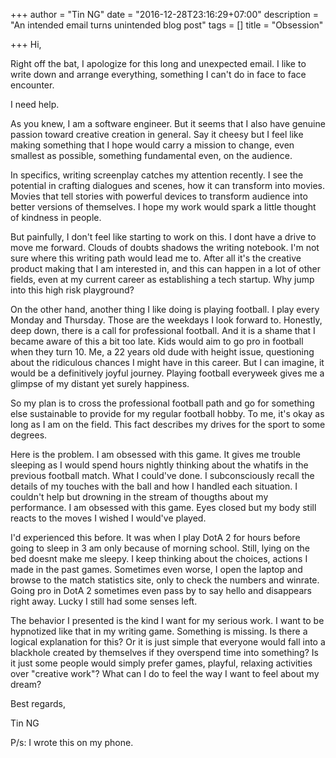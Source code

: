+++
author = "Tin NG"
date = "2016-12-28T23:16:29+07:00"
description = "An intended email turns unintended blog post"
tags = []
title = "Obsession"

+++
Hi,

Right off the bat, I apologize for this long and unexpected email. I like to write down and arrange everything, something I can't do in face to face encounter.

I need help.

As you knew, I am a software engineer. But it seems that I also have genuine passion toward creative creation in general. Say it cheesy but I feel like making something that I hope would carry a mission to change, even smallest as possible, something fundamental even, on the audience.

In specifics, writing screenplay catches my attention recently. I see the potential in crafting dialogues and scenes, how it can transform into movies. Movies that tell stories with powerful devices to transform audience into better versions of themselves. I hope my work would spark a little thought of kindness in people.

But painfully, I don't feel like starting to work on this. I dont have a drive to move me forward. Clouds of doubts shadows the writing notebook. I'm not sure where this writing path would lead me to. After all it's the creative product making that I am interested in, and this can happen in a lot of other fields, even at my current career as establishing a tech startup. Why jump into this high risk playground? 

On the other hand, another thing I like doing is playing football. I play every Monday and Thursday. Those are the weekdays I look forward to. Honestly, deep down, there is a call for professional football. And it is a shame that I became aware of this a bit too late. Kids would aim to go pro in football when they turn 10. Me,  a 22 years old dude with height issue, questioning about the ridiculous chances I might have in this career. But I can imagine, it would be a definitively joyful journey. Playing football everyweek gives me a glimpse of my distant yet surely happiness. 

So my plan is to cross the professional football path and go for something else sustainable to provide for my regular football hobby. To me, it's okay as long as I am on the field. This fact describes my drives for the sport to some degrees.

Here is the problem. I am obsessed with this game. It gives me trouble sleeping as I would spend hours nightly thinking about the whatifs in the previous football match. What I could've done. I subconsciously recall the details of my touches with the ball and how I handled each situation. I couldn't help but drowning in the stream of thougths about my performance. I am obsessed with this game. Eyes closed but my body still reacts to the moves I wished I would've played.

I'd experienced this before. It was when I play DotA 2 for hours before going to sleep in 3 am only because of morning school. Still, lying on the bed doesnt make me sleepy. I keep thinking about the choices, actions I made in the past games. Sometimes even worse, I open the laptop and browse to the match statistics site, only to check the numbers and winrate. Going pro in DotA 2 sometimes even pass by  to say hello and disappears right away. Lucky I still had some senses left.

The behavior I presented is the kind I want for my serious work. I want to be hypnotized like that in my writing game. Something is missing. Is there a logical explanation for this? Or it is just simple that everyone would fall into a blackhole created by themselves if they overspend time into something? Is it just some people would simply prefer games, playful, relaxing activities over "creative work"? What can I do to feel the way I want to feel about my dream?

Best regards,

Tin NG


P/s: I wrote this on my phone.
